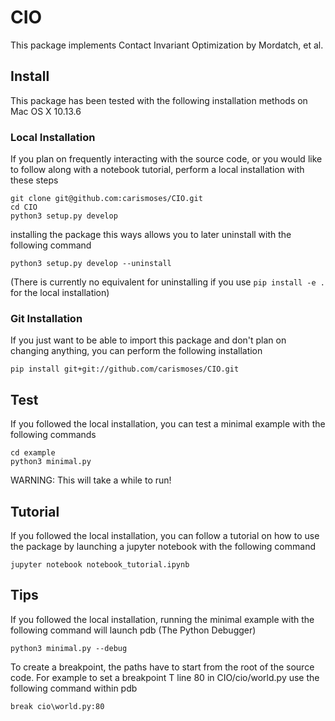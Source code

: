 # CIO

This package implements Contact Invariant Optimization by Mordatch, et al.

## Install

This package has been tested with the following installation methods on Mac OS X 10.13.6

### Local Installation
If you plan on frequently interacting with the source code, or you would like to follow along with a notebook tutorial, perform a local installation with these steps
```
git clone git@github.com:carismoses/CIO.git
cd CIO
python3 setup.py develop
```
installing the package this ways allows you to later uninstall with the following command
```
python3 setup.py develop --uninstall
```
(There is currently no equivalent for uninstalling if you use ```pip install -e .``` for the local installation)

### Git Installation
If you just want to be able to import this package and don't plan on changing anything, you can perform the following installation
```
pip install git+git://github.com/carismoses/CIO.git
```

## Test
If you followed the local installation, you can test a minimal example with the following commands
```
cd example
python3 minimal.py
```
WARNING: This will take a while to run!

## Tutorial
If you followed the local installation, you can follow a tutorial on how to use the package by launching a jupyter notebook with the following command
```
jupyter notebook notebook_tutorial.ipynb
```

## Tips
If you followed the local installation, running the minimal example with the following command will launch pdb (The Python Debugger)
```
python3 minimal.py --debug
```
To create a breakpoint, the paths have to start from the root of the source code. For example to set a breakpoint T line 80 in CIO/cio/world.py use the following command within pdb
```
break cio\world.py:80
```
